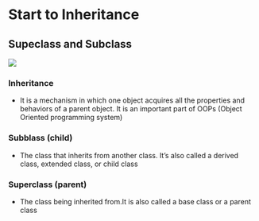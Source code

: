 # Start to Inheritance

## Supeclass and Subclass

![](https://miro.medium.com/v2/resize:fit:786/format:webp/1*rddNpQyOeBl_jQ3Rmet5dg.png)

### Inheritance 
- It is a mechanism in which one object acquires all the properties and behaviors of a parent object. It is an important part of OOPs (Object Oriented programming system)

### Subblass (child)
- The class that inherits from another class. It’s also called a derived class, extended class, or child class

### Superclass (parent)
- The class being inherited from.It is also called a base class or a parent class